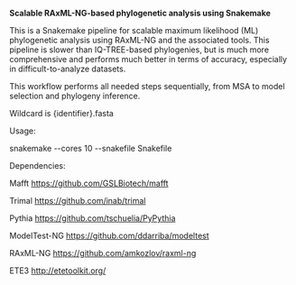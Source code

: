 **Scalable RAxML-NG-based phylogenetic analysis using Snakemake**

This is a Snakemake pipeline for scalable maximum likelihood (ML) phylogenetic analysis using RAxML-NG and the associated tools. This pipeline is slower than IQ-TREE-based phylogenies, but is much more comprehensive and performs much better in terms of accuracy, especially in difficult-to-analyze datasets.

This workflow performs all needed steps sequentially, from MSA to model selection and phylogeny inference.

Wildcard is {identifier}.fasta

Usage:

snakemake --cores 10 --snakefile Snakefile

Dependencies:

Mafft
https://github.com/GSLBiotech/mafft

Trimal
https://github.com/inab/trimal

Pythia
https://github.com/tschuelia/PyPythia

ModelTest-NG
https://github.com/ddarriba/modeltest

RAxML-NG
https://github.com/amkozlov/raxml-ng

ETE3
http://etetoolkit.org/
